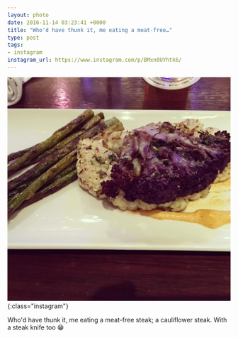 ```yaml
---
layout: photo
date: 2016-11-14 03:23:41 +0000
title: "Who'd have thunk it, me eating a meat-free…"
type: post
tags:
- instagram
instagram_url: https://www.instagram.com/p/BMxn0UYhtk6/
---
```


![Instagram - BMxn0UYhtk6](/img/BMxn0UYhtk6.jpg){:class="instagram"}

Who'd have thunk it, me eating a meat-free steak; a cauliflower steak. With a steak knife too 😁
